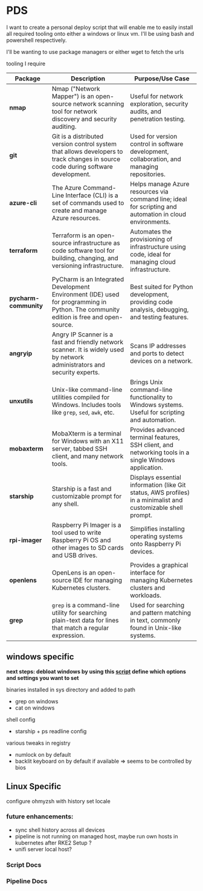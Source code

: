 # PDS

I want to create a personal deploy script that will enable me to easily install all required tooling onto either a windows or linux vm. I'll be using bash and powershell respectively.

I'll be wanting to use package managers or either wget to fetch the urls

tooling I require


| **Package**           | **Description**                                                                                     | **Purpose/Use Case**                                                                                 |
|-----------------------|-----------------------------------------------------------------------------------------------------|-------------------------------------------------------------------------------------------------------|
| **nmap**              | Nmap ("Network Mapper") is an open-source network scanning tool for network discovery and security auditing. | Useful for network exploration, security audits, and penetration testing.                             |
| **git**               | Git is a distributed version control system that allows developers to track changes in source code during software development. | Used for version control in software development, collaboration, and managing repositories.            |
| **azure-cli**         | The Azure Command-Line Interface (CLI) is a set of commands used to create and manage Azure resources. | Helps manage Azure resources via command line; ideal for scripting and automation in cloud environments.|
| **terraform**         | Terraform is an open-source infrastructure as code software tool for building, changing, and versioning infrastructure. | Automates the provisioning of infrastructure using code, ideal for managing cloud infrastructure.       |
| **pycharm-community** | PyCharm is an Integrated Development Environment (IDE) used for programming in Python. The community edition is free and open-source. | Best suited for Python development, providing code analysis, debugging, and testing features.           |
| **angryip**           | Angry IP Scanner is a fast and friendly network scanner. It is widely used by network administrators and security experts. | Scans IP addresses and ports to detect devices on a network.                                            |
| **unxutils**          | Unix-like command-line utilities compiled for Windows. Includes tools like `grep`, `sed`, `awk`, etc.  | Brings Unix command-line functionality to Windows systems. Useful for scripting and automation.         |
| **mobaxterm**         | MobaXterm is a terminal for Windows with an X11 server, tabbed SSH client, and many network tools.    | Provides advanced terminal features, SSH client, and networking tools in a single Windows application. |
| **starship**          | Starship is a fast and customizable prompt for any shell.                                            | Displays essential information (like Git status, AWS profiles) in a minimalist and customizable shell prompt. |
| **rpi-imager**        | Raspberry Pi Imager is a tool used to write Raspberry Pi OS and other images to SD cards and USB drives. | Simplifies installing operating systems onto Raspberry Pi devices.                                      |
| **openlens**          | OpenLens is an open-source IDE for managing Kubernetes clusters.                                     | Provides a graphical interface for managing Kubernetes clusters and workloads.                         |
| **grep**              | `grep` is a command-line utility for searching plain-text data for lines that match a regular expression. | Used for searching and pattern matching in text, commonly found in Unix-like systems.                  |


## windows specific

**next steps: debloat windows by using this [script](https://github.com/Raphire/Win11Debloat/tree/master) define which options and settings you want to set**

binaries installed in sys directory and added to path
- grep on windows
- cat on windows

shell config
- starship + ps readline config


various tweaks in registry

- numlock on by default
- backlit keyboard on by default if available => seems to be controlled by bios

## Linux Specific

configure ohmyzsh with history
set locale


### future enhancements:

- sync shell history across all devices
- pipeline is not running on managed host, maybe run own hosts in kubernetes after RKE2 Setup ?
- unifi server local host?


### Script Docs
### Pipeline Docs